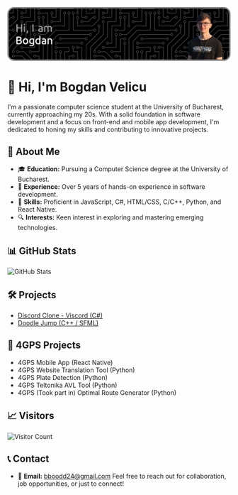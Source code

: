 ![Header](./github-header-image.png)

# 👋 Hi, I'm Bogdan Velicu

I'm a passionate computer science student at the University of Bucharest, currently approaching my 20s. With a solid foundation in software development and a focus on front-end and mobile app development, I'm dedicated to honing my skills and contributing to innovative projects.

## 🚀 About Me

- 🎓 **Education:** Pursuing a Computer Science degree at the University of Bucharest.
- 🌱 **Experience:** Over 5 years of hands-on experience in software development.
- 💼 **Skills:** Proficient in JavaScript, C#, HTML/CSS, C/C++, Python, and React Native.
- 🔍 **Interests:** Keen interest in exploring and mastering emerging technologies.

## 📊 GitHub Stats

![GitHub Stats](https://github-readme-stats.vercel.app/api?username=bogdan-velicu&show_icons=true&hide_border=true)

## 🛠️ Projects

- [Discord Clone - Viscord (C#)](https://github.com/bogdan-velicu/Viscord)
- [Doodle Jump (C++ / SFML)](https://github.com/bogdan-velicu/Doodle_Jump_SFML)

## 🏢 4GPS Projects
- 4GPS Mobile App (React Native)
- 4GPS Website Translation Tool (Python)
- 4GPS Plate Detection (Python)
- 4GPS Teltonika AVL Tool (Python)
- 4GPS (Took part in) Optimal Route Generator (Python)

## 📈 Visitors

![Visitor Count](https://profile-counter.glitch.me/bogdan-velicu/count.svg)

## 📞 Contact

- 📧 **Email:** [bboodd24@gmail.com](mailto:bboodd24@gmail.com)
Feel free to reach out for collaboration, job opportunities, or just to connect!
